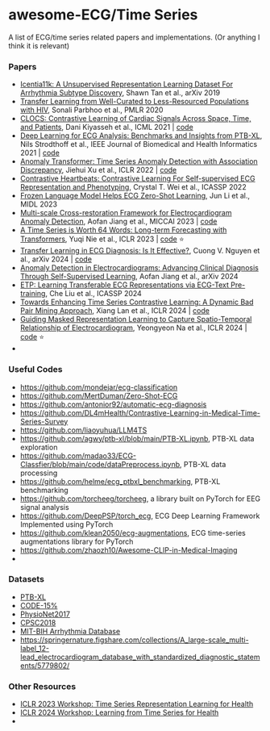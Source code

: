 # awesome-ECG/Time Series
A list of ECG/time series related papers and implementations. (Or anything I think it is relevant)

### Papers

- [Icentia11k: A Unsupervised Representation Learning Dataset For Arrhythmia Subtype Discovery](https://arxiv.org/abs/1910.09570), Shawn Tan et al., arXiv 2019
- [Transfer Learning from Well-Curated to Less-Resourced Populations with HIV](http://proceedings.mlr.press/v126/parbhoo20a/parbhoo20a.pdf), Sonali Parbhoo et al., PMLR 2020
- [CLOCS: Contrastive Learning of Cardiac Signals Across Space, Time, and Patients](https://arxiv.org/abs/2005.13249), Dani Kiyasseh et al., ICML 2021 | [code](https://github.com/danikiyasseh/CLOCS)
- [Deep Learning for ECG Analysis: Benchmarks and Insights from PTB-XL](https://ieeexplore.ieee.org/document/9190034), Nils Strodthoff et al., IEEE Journal of Biomedical and Health Informatics 2021 | [code](https://github.com/helme/ecg_ptbxl_benchmarking)
- [Anomaly Transformer: Time Series Anomaly Detection with Association Discrepancy](https://arxiv.org/abs/2110.02642), Jiehui Xu et al., ICLR 2022 | [code](https://github.com/thuml/Anomaly-Transformer)
- [Contrastive Heartbeats: Contrastive Learning For Self-supervised ECG Representation and Phenotyping](https://ieeexplore.ieee.org/document/9746887/), Crystal T. Wei et al., ICASSP 2022
- [Frozen Language Model Helps ECG Zero-Shot Learning](https://arxiv.org/abs/2303.12311), Jun Li et al., MIDL 2023
- [Multi-scale Cross-restoration Framework for Electrocardiogram Anomaly Detection](https://arxiv.org/abs/2308.01639), Aofan Jiang et al., MICCAI 2023 | [code](https://github.com/MediaBrain-SJTU/ECGAD)
- [A Time Series is Worth 64 Words: Long-term Forecasting with Transformers](https://arxiv.org/abs/2211.14730), Yuqi Nie et al., ICLR 2023 | [code](https://github.com/yuqinie98/PatchTST) :star:
- [Transfer Learning in ECG Diagnosis: Is It Effective?](https://arxiv.org/abs/2402.02021), Cuong V. Nguyen et al., arXiv 2024 | [code](https://github.com/cuongvng/transfer-learning-ecg-diagnosis)
- [Anomaly Detection in Electrocardiograms: Advancing Clinical Diagnosis Through Self-Supervised Learning](https://arxiv.org/abs/2404.04935), Aofan Jiang et al., arXiv 2024
- [ETP: Learning Transferable ECG Representations via ECG-Text Pre-training](https://arxiv.org/abs/2309.07145), Che Liu et al., ICASSP 2024
- [Towards Enhancing Time Series Contrastive Learning: A Dynamic Bad Pair Mining Approach](https://arxiv.org/abs/2302.03357), Xiang Lan et al., ICLR 2024 | [code](https://github.com/lanxiang1017/DynamicBadPairMining_ICLR24)
- [Guiding Masked Representation Learning to Capture Spatio-Temporal Relationship of Electrocardiogram](https://arxiv.org/abs/2402.09450), Yeongyeon Na et al., ICLR 2024 | [code](https://github.com/bakqui/ST-MEM) :star:
-  

### Useful Codes
- https://github.com/mondejar/ecg-classification
- https://github.com/MertDuman/Zero-Shot-ECG
- https://github.com/antonior92/automatic-ecg-diagnosis
- https://github.com/DL4mHealth/Contrastive-Learning-in-Medical-Time-Series-Survey
- https://github.com/liaoyuhua/LLM4TS
- https://github.com/agwy/ptb-xl/blob/main/PTB-XL.ipynb, PTB-XL data exploration
- https://github.com/madao33/ECG-Classfier/blob/main/code/dataPreprocess.ipynb, PTB-XL data processing
- https://github.com/helme/ecg_ptbxl_benchmarking, PTB-XL benchmarking
- https://github.com/torcheeg/torcheeg, a library built on PyTorch for EEG signal analysis
- https://github.com/DeepPSP/torch_ecg, ECG Deep Learning Framework Implemented using PyTorch
- https://github.com/klean2050/ecg-augmentations, ECG time-series augmentations library for PyTorch
- https://github.com/zhaozh10/Awesome-CLIP-in-Medical-Imaging
- 

### Datasets
- [PTB-XL](https://physionet.org/content/ptb-xl/1.0.3/)
- [CODE-15%](https://zenodo.org/records/4916206)
- [PhysioNet2017](https://physionet.org/content/challenge-2017/1.0.0/)
- [CPSC2018](http://2018.icbeb.org/Challenge.html)
- [MIT-BIH Arrhythmia Database](https://physionet.org/content/mitdb/1.0.0/)
- https://springernature.figshare.com/collections/A_large-scale_multi-label_12-lead_electrocardiogram_database_with_standardized_diagnostic_statements/5779802/

### Other Resources
- [ICLR 2023 Workshop: Time Series Representation Learning for Health](https://iclr.cc/virtual/2023/workshop/12832)
- [ICLR 2024 Workshop: Learning from Time Series for Health](https://timeseriesforhealth.github.io/)
- 
